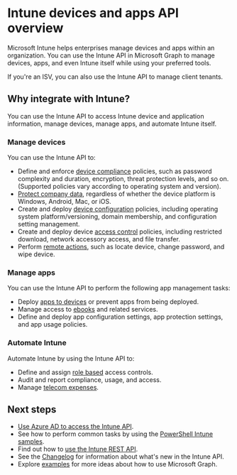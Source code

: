 # Intune devices and apps API overview

Microsoft Intune helps enterprises manage devices and apps within an organization. You can use the Intune API in Microsoft Graph to manage devices, apps, and even Intune itself while using your preferred tools. 

If you're an ISV, you can also use the Intune API to manage client tenants.

## Why integrate with Intune?

You can use the Intune API to access Intune device and application information, manage devices, manage apps, and automate Intune itself.

### Manage devices

You can use the Intune API to:

- Define and enforce [device compliance](../api-reference/v1.0/resources/intune_deviceconfig_devicecomplianceactionitem.md) policies, such as password complexity and duration, encryption, threat protection levels, and so on.  (Supported policies vary according to operating system and version).
- [Protect company data](../api-reference/v1.0/resources/intune_mam_windowsinformationprotectionpolicy.md), regardless of whether the device platform is Windows, Android, Mac, or iOS.
- Create and deploy [device configuration](../api-reference/v1.0/resources/intune_deviceconfig_deviceconfiguration.md) policies, including operating system platform/versioning, domain membership, and configuration setting management.
- Create and deploy device [access control](../api-reference/v1.0/resources/intune_onboarding_onpremisesconditionalaccesssettings.md) policies, including restricted download, network accessory access, and file transfer.
- Perform [remote actions](../api-reference/v1.0/resources/intune_devices_manageddevice.md), such as locate device, change password, and wipe device.

### Manage apps 

You can use the Intune API to perform the following app management tasks:

- Deploy [apps to devices](../api-reference/v1.0/resources/intune_apps_mobileapp.md) or prevent apps from being deployed.
- Manage access to [ebooks](../api-reference/v1.0/resources/intune_books_ebookinstallsummary.md) and related services.
- Define and deploy app configuration settings, app protection settings, and app usage policies.

### Automate Intune

Automate Intune by using the Intune API to:

- Define and assign [role based](../api-reference/v1.0/resources/intune_rbac_conceptual.md) access controls.
- Audit and report compliance, usage, and access.
- Manage [telecom expenses](../api-reference/v1.0/resources/intune_tem_conceptual.md).


## Next steps

- [Use Azure AD to access the Intune API](https://docs.microsoft.com/intune/intune-graph-apis).
- See how to perform common tasks by using the [PowerShell Intune samples](https://github.com/microsoftgraph/powershell-intune-samples).
- Find out how to [use the Intune REST API](../api-reference/v1.0/resources/intune_graph_overview.md).
- See the [Changelog](changelog.md) for information about what's new in the Intune API.
- Explore [examples](https://developer.microsoft.com/en-us/graph/graph/examples) for more ideas about how to use Microsoft Graph.
